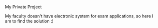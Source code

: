 My Private Project

My faculty doesn't have electronic system for exam applications, so here I am to find the solution :)
